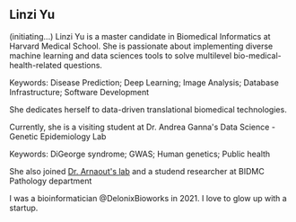 ## Linzi Yu
(initiating...)
Linzi Yu is a master candidate in Biomedical Informatics at Harvard Medical School. She is passionate about implementing diverse machine learning and data sciences tools to solve multilevel bio-medical-health-related questions. 

Keywords: Disease Prediction; Deep Learning; Image Analysis; Database Infrastructure; Software Development

She dedicates herself to data-driven translational biomedical technologies.

Currently, she is a visiting student at Dr. Andrea Ganna's Data Science - Genetic Epidemiology Lab

Keywords: DiGeorge syndrome; GWAS; Human genetics; Public health

She also joined [Dr. Arnaout's lab](http://arnaoutlab.org/) and a studend researcher at BIDMC Pathology department

I was a bioinformatician @DelonixBioworks in 2021. I love to glow up with a startup.
